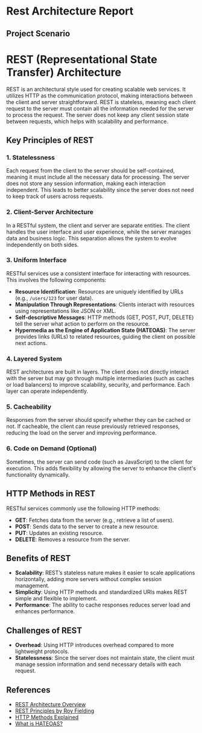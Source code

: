 # Rest Architecture Report

## Project Scenario
# REST (Representational State Transfer) Architecture

REST  is an architectural style used for creating scalable web services. It utilizes HTTP as the communication protocol, making interactions between the client and server straightforward. REST is stateless, meaning each client request to the server must contain all the information needed for the server to process the request. The server does not keep any client session state between requests, which helps with scalability and performance.

## Key Principles of REST

### 1. Statelessness
Each request from the client to the server should be self-contained, meaning it must include all the necessary data for processing. The server does not store any session information, making each interaction independent. This leads to better scalability since the server does not need to keep track of users across requests.

### 2. Client-Server Architecture
In a RESTful system, the client and server are separate entities. The client handles the user interface and user experience, while the server manages data and business logic. This separation allows the system to evolve independently on both sides.

### 3. Uniform Interface
RESTful services use a consistent interface for interacting with resources. This involves the following components:
   - **Resource Identification**: Resources are uniquely identified by URLs (e.g., `/users/123` for user data).
   - **Manipulation Through Representations**: Clients interact with resources using representations like JSON or XML.
   - **Self-descriptive Messages**: HTTP methods (GET, POST, PUT, DELETE) tell the server what action to perform on the resource.
   - **Hypermedia as the Engine of Application State (HATEOAS)**: The server provides links (URLs) to related resources, guiding the client on possible next actions.

### 4. Layered System
REST architectures are built in layers. The client does not directly interact with the server but may go through multiple intermediaries (such as caches or load balancers) to improve scalability, security, and performance. Each layer can operate independently.

### 5. Cacheability
Responses from the server should specify whether they can be cached or not. If cacheable, the client can reuse previously retrieved responses, reducing the load on the server and improving performance.

### 6. Code on Demand (Optional)
Sometimes, the server can send code (such as JavaScript) to the client for execution. This adds flexibility by allowing the server to enhance the client's functionality dynamically.

## HTTP Methods in REST
RESTful services commonly use the following HTTP methods:
- **GET**: Fetches data from the server (e.g., retrieve a list of users).
- **POST**: Sends data to the server to create a new resource.
- **PUT**: Updates an existing resource.
- **DELETE**: Removes a resource from the server.

## Benefits of REST
- **Scalability**: REST’s stateless nature makes it easier to scale applications horizontally, adding more servers without complex session management.
- **Simplicity**: Using HTTP methods and standardized URIs makes REST simple and flexible to implement.
- **Performance**: The ability to cache responses reduces server load and enhances performance.

## Challenges of REST
- **Overhead**: Using HTTP introduces overhead compared to more lightweight protocols.
- **Statelessness**: Since the server does not maintain state, the client must manage session information and send necessary details with each request.

## References
* [REST Architecture Overview](https://restfulapi.net)
* [REST Principles by Roy Fielding](https://www.ics.uci.edu/~fielding/pubs/dissertation/rest_arch_style.htm)
* [HTTP Methods Explained](https://developer.mozilla.org/en-US/docs/Web/HTTP/Methods)
* [What is HATEOAS?](https://restfulapi.net/hateoas/)

